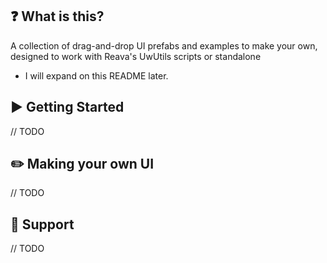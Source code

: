 ## ❓ What is this?

A collection of drag-and-drop UI prefabs and examples to make your own, designed to work with Reava's UwUtils scripts or standalone 
* I will expand on this README later.

## ▶ Getting Started

// TODO

## ✏️ Making your own UI

// TODO

## 📃 Support

// TODO
